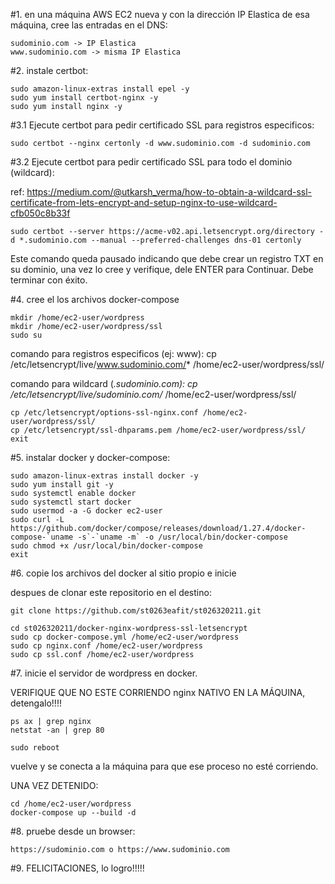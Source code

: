 #1. en una máquina AWS EC2 nueva y con la dirección IP Elastica de esa máquina, cree las entradas en el DNS:

    sudominio.com -> IP Elastica
    www.sudominio.com -> misma IP Elastica

#2. instale certbot:

    sudo amazon-linux-extras install epel -y
    sudo yum install certbot-nginx -y
    sudo yum install nginx -y

#3.1 Ejecute certbot para pedir certificado SSL para registros especificos:

    sudo certbot --nginx certonly -d www.sudominio.com -d sudominio.com

#3.2  Ejecute certbot para pedir certificado SSL para todo el dominio (wildcard):

ref: https://medium.com/@utkarsh_verma/how-to-obtain-a-wildcard-ssl-certificate-from-lets-encrypt-and-setup-nginx-to-use-wildcard-cfb050c8b33f

    sudo certbot --server https://acme-v02.api.letsencrypt.org/directory -d *.sudominio.com --manual --preferred-challenges dns-01 certonly

Este comando queda pausado indicando que debe crear un registro TXT en su dominio, una vez lo cree y verifique, dele ENTER para Continuar. Debe terminar con éxito.

#4. cree el los archivos docker-compose

    mkdir /home/ec2-user/wordpress
    mkdir /home/ec2-user/wordpress/ssl
    sudo su

comando para registros especificos (ej: www):
    cp /etc/letsencrypt/live/www.sudominio.com/* /home/ec2-user/wordpress/ssl/

comando para wildcard (*.sudominio.com):
    cp /etc/letsencrypt/live/sudominio.com/* /home/ec2-user/wordpress/ssl/

    cp /etc/letsencrypt/options-ssl-nginx.conf /home/ec2-user/wordpress/ssl/
    cp /etc/letsencrypt/ssl-dhparams.pem /home/ec2-user/wordpress/ssl/
    exit

#5. instalar docker y docker-compose:

    sudo amazon-linux-extras install docker -y
    sudo yum install git -y
    sudo systemctl enable docker
    sudo systemctl start docker
    sudo usermod -a -G docker ec2-user
    sudo curl -L https://github.com/docker/compose/releases/download/1.27.4/docker-compose-`uname -s`-`uname -m` -o /usr/local/bin/docker-compose
    sudo chmod +x /usr/local/bin/docker-compose
    exit

#6. copie los archivos del docker al sitio propio e inicie

despues de clonar este repositorio en el destino:

    git clone https://github.com/st0263eafit/st026320211.git

    cd st026320211/docker-nginx-wordpress-ssl-letsencrypt
    sudo cp docker-compose.yml /home/ec2-user/wordpress
    sudo cp nginx.conf /home/ec2-user/wordpress
    sudo cp ssl.conf /home/ec2-user/wordpress

#7. inicie el servidor de wordpress en docker.

VERIFIQUE QUE NO ESTE CORRIENDO nginx NATIVO EN LA MÁQUINA, detengalo!!!!

    ps ax | grep nginx
    netstat -an | grep 80

    sudo reboot

vuelve y se conecta a la máquina para que ese proceso no esté corriendo.

UNA VEZ DETENIDO:

    cd /home/ec2-user/wordpress
    docker-compose up --build -d

#8. pruebe desde un browser:

    https://sudominio.com o https://www.sudominio.com

#9.  FELICITACIONES, lo logro!!!!!
